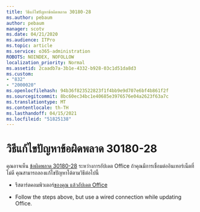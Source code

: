 ```yaml
---
title: วิธีแก้ไขปัญหาข้อผิดพลาด 30180-28
ms.author: pebaum
author: pebaum
manager: scotv
ms.date: 04/21/2020
ms.audience: ITPro
ms.topic: article
ms.service: o365-administration
ROBOTS: NOINDEX, NOFOLLOW
localization_priority: Normal
ms.assetid: 2caadb7a-3b1e-4332-b928-03c1d51da8d3
ms.custom:
- "832"
- "2000020"
ms.openlocfilehash: 94b36f823522823f1f4bb9e9d707e6bf4b861f2f
ms.sourcegitcommit: 8bc60ec34bc1e40685e3976576e04a2623f63a7c
ms.translationtype: MT
ms.contentlocale: th-TH
ms.lasthandoff: 04/15/2021
ms.locfileid: "51825138"
---
```

# <a name="solutions-for-error-30180-28"></a>วิธีแก้ไขปัญหาข้อผิดพลาด 30180-28

คุณอาจเห็น [ข้อผิดพลาด 30180-28](https://support.office.com/article/47ae453b-677c-412f-9a21-6766555ff4de?wt.mc_id=Alchemy_ClientDIA) ระหว่างการอัปเดต Office ถ้าคุณมีการเชื่อมต่ออินเทอร์เน็ตที่ไม่ดี คุณสามารถลองแก้ไขปัญหาได้ตามวิธีต่อไปนี้
  
- รีสตาร์ตคอมพิวเตอร์[ของคุณ แล้วอัปเดต Office](https://support.office.com/article/2ab296f3-7f03-43a2-8e50-46de917611c5?wt.mc_id=Alchemy_ClientDIA)

- Follow the steps above, but use a wired connection while updating Office.
